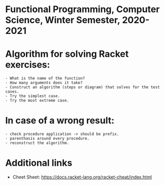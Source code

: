 # Functional Programming, Computer Science, Winter Semester, 2020-2021 

# Algorithm for solving Racket exercises:
    - What is the name of the function?
    - How many arguments does it take?
    - Construct an algorithm (steps or diagram) that solves for the test cases.
    - Try the simplest case.
    - Try the most extreme case.

# In case of a wrong result:
    - check procedure application -> should be prefix.
    - parenthasis around every procedure.
    - reconstruct the algorithm.

# Additional links
 - Cheet Sheet: https://docs.racket-lang.org/racket-cheat/index.html